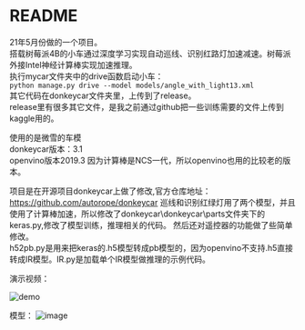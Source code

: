 # README
21年5月份做的一个项目。  
搭载树莓派4B的小车通过深度学习实现自动巡线、识别红路灯加速减速。树莓派外接Intel神经计算棒实现加速推理。  
执行mycar文件夹中的drive函数启动小车：  
`python manage.py drive --model models/angle_with_light13.xml`  
其它代码在donkeycar文件夹里，上传到了release。  
release里有很多其它文件，是我之前通过github把一些训练需要的文件上传到kaggle用的。

使用的是微雪的车模  
donkeycar版本：3.1  
openvino版本2019.3 因为计算棒是NCS一代，所以openvino也用的比较老的版本。

项目是在开源项目donkeycar上做了修改,官方仓库地址：https://github.com/autorope/donkeycar
巡线和识别红绿灯用了两个模型，并且使用了计算棒加速，所以修改了donkeycar\donkeycar\parts文件夹下的keras.py,修改了模型训练，推理相关的代码。
然后还对遥控器的功能做了些简单修改。  
h52pb.py是用来把keras的.h5模型转成pb模型的，因为openvino不支持.h5直接转成IR模型。IR.py是加载单个IR模型做推理的示例代码。

演示视频：

![demo](3.gif)

模型：
![image](https://user-images.githubusercontent.com/47975865/147729809-284ab827-2566-4eb7-bd7d-7cad7403e88a.png)

